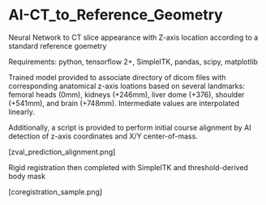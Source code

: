 # AI-CT_to_Reference_Geometry
Neural Network to CT slice appearance with Z-axis location according to a standard reference goemetry

Requirements: python, tensorflow 2+, SimpleITK, pandas, scipy, matplotlib

Trained model provided to associate directory of dicom files with corresponding anatomical z-axis loations based on several landmarks: femoral heads (0mm), kidneys (+246mm), liver dome (+376), shoulder (+541mm), and brain (+748mm). Intermediate values are interpolated linearly.

Additionally, a script is provided to perform initial course alignment by AI detection of z-axis coordinates and X/Y center-of-mass.

[zval_prediction_alignment.png]

Rigid registration then completed with SimpleITK and threshold-derived body mask

[coregistration_sample.png]
